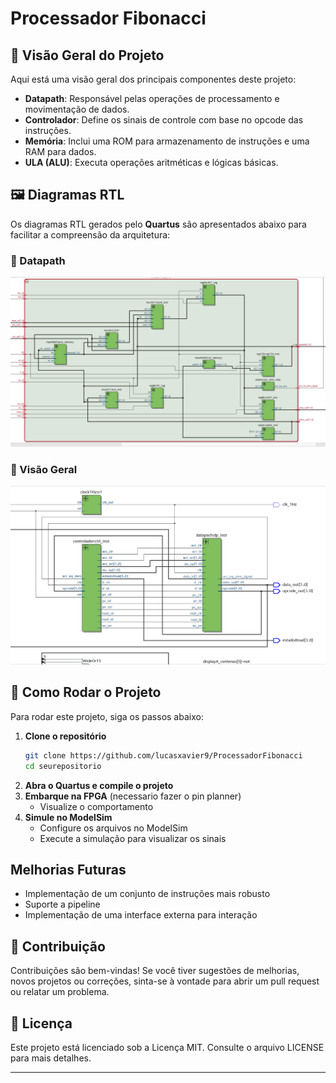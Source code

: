 # Processador Fibonacci

## 📌 Visão Geral do Projeto

Aqui está uma visão geral dos principais componentes deste projeto:

- **Datapath**: Responsável pelas operações de processamento e movimentação de dados.
- **Controlador**: Define os sinais de controle com base no opcode das instruções.
- **Memória**: Inclui uma ROM para armazenamento de instruções e uma RAM para dados.
- **ULA (ALU)**: Executa operações aritméticas e lógicas básicas.

## 🖼️ Diagramas RTL  

Os diagramas RTL gerados pelo **Quartus** são apresentados abaixo para facilitar a compreensão da arquitetura:

### 🔹 Datapath  
![Datapath](datapathRTLview.png)

### 🔹 Visão Geral  
![RTL](RTLview.png)

## 🚀 Como Rodar o Projeto  

Para rodar este projeto, siga os passos abaixo:

1. **Clone o repositório**  
   ```sh
   git clone https://github.com/lucasxavier9/ProcessadorFibonacci
   cd seurepositorio
   ```
2. **Abra o Quartus e compile o projeto**
3. **Embarque na FPGA** (necessario fazer o pin planner)
   - Visualize o comportamento
5. **Simule no ModelSim**  
   - Configure os arquivos no ModelSim
   - Execute a simulação para visualizar os sinais  
 
## Melhorias Futuras  

- Implementação de um conjunto de instruções mais robusto  
- Suporte a pipeline  
- Implementação de uma interface externa para interação  

## 🤝 Contribuição

Contribuições são bem-vindas! Se você tiver sugestões de melhorias, novos projetos ou correções, sinta-se à vontade para abrir um pull request ou relatar um problema.

## 📜 Licença

Este projeto está licenciado sob a Licença MIT. Consulte o arquivo LICENSE para mais detalhes.

---
